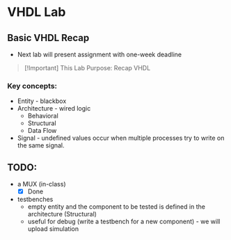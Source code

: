 # VHDL Lab

## Basic VHDL Recap

- Next lab will present assignment with one-week deadline

>[!Important] This Lab Purpose: Recap VHDL

### Key concepts:
- Entity - blackbox
- Architecture - wired logic
	- Behavioral
	- Structural
	- Data Flow
- Signal - undefined values occur when multiple processes try to write on the same signal.

## TODO:
- a MUX (in-class)
	- [x] Done
- testbenches
	- empty entity and the component to be tested is defined in the architecture (Structural)
	- useful for debug (write a testbench for a new component) - we will upload simulation